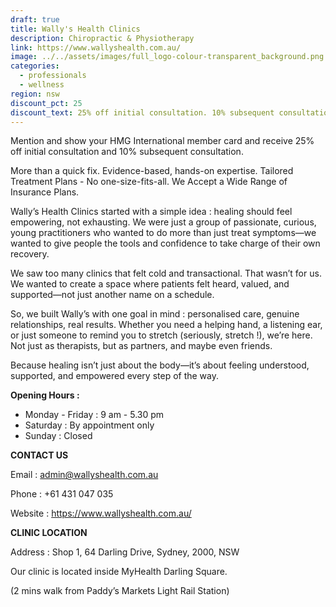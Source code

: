 ```yaml
---
draft: true
title: Wally's Health Clinics
description: Chiropractic & Physiotherapy
link: https://www.wallyshealth.com.au/
image: ../../assets/images/full_logo-colour-transparent_background.png
categories:
  - professionals
  - wellness
region: nsw
discount_pct: 25
discount_text: 25% off initial consultation. 10% subsequent consultation
---
```

Mention and show your HMG International member card and receive 25% off initial consultation and 10% subsequent consultation.

More than a quick fix. Evidence-based, hands-on expertise. Tailored Treatment Plans - No one-size-fits-all. We Accept a Wide Range of Insurance Plans.

Wally’s Health Clinics started with a simple idea : healing should feel empowering, not exhausting. We were just a group of passionate, curious, young practitioners who wanted to do more than just treat symptoms—we wanted to give people the tools and confidence to take charge of their own recovery.

We saw too many clinics that felt cold and transactional. That wasn’t for us. We wanted to create a space where patients felt heard, valued, and supported—not just another name on a schedule.

So, we built Wally’s with one goal in mind : personalised care, genuine relationships, real results. Whether you need a helping hand, a listening ear, or just someone to remind you to stretch (seriously, stretch !), we’re here. Not just as therapists, but as partners, and maybe even friends.

Because healing isn’t just about the body—it’s about feeling understood, supported, and empowered every step of the way.

**Opening Hours :**

* Monday - Friday : 9 am - 5.30 pm
* Saturday : By appointment only
* Sunday :  Closed

**CONTACT US**

Email : admin@wallyshealth.com.au​

Phone : +61 431 047 035

Website : https://www.wallyshealth.com.au/

**CLINIC LOCATION**

Address : Shop 1, 64 Darling Drive, Sydney, 2000, NSW

Our clinic is located inside MyHealth Darling Square.

(2 mins walk from Paddy’s Markets Light Rail Station)
